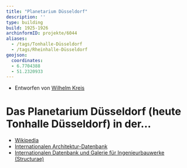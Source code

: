 ```yaml
---
title: "Planetarium Düsseldorf"
description: ''
type: building
build: 1925-1926
archinformID: projekte/6044
aliases:
  - /tags/Tonhalle-Düsseldorf
  - /tags/Rheinhalle-Düsseldorf
geojson:
  coordinates:
  - 6.7704388
  - 51.2320933
---
```


* Entworfen von [Wilhelm Kreis](/tags/Wilhelm-Kreis)

# Das Planetarium Düsseldorf (heute Tonhalle Düsseldorf) in der...
* [Wikipedia](https://de.wikipedia.org/wiki/Tonhalle_D%C3%BCsseldorf)
* [Internationalen Architektur-Datenbank](https://deu.archinform.net/projekte/6044.htm)
* [Internationalen Datenbank und Galerie für Ingenieurbauwerke (Structurae)](https://structurae.net/de/bauwerke/tonhalle)
